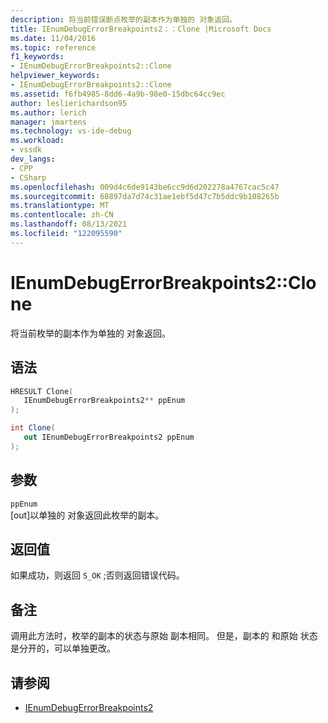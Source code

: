 ```yaml
---
description: 将当前错误断点枚举的副本作为单独的 对象返回。
title: IEnumDebugErrorBreakpoints2：：Clone |Microsoft Docs
ms.date: 11/04/2016
ms.topic: reference
f1_keywords:
- IEnumDebugErrorBreakpoints2::Clone
helpviewer_keywords:
- IEnumDebugErrorBreakpoints2::Clone
ms.assetid: f6fb4985-8dd6-4a9b-98e0-15dbc64cc9ec
author: leslierichardson95
ms.author: lerich
manager: jmartens
ms.technology: vs-ide-debug
ms.workload:
- vssdk
dev_langs:
- CPP
- CSharp
ms.openlocfilehash: 009d4c6de9143be6cc9d6d202278a4767cac5c47
ms.sourcegitcommit: 68897da7d74c31ae1ebf5d47c7b5ddc9b108265b
ms.translationtype: MT
ms.contentlocale: zh-CN
ms.lasthandoff: 08/13/2021
ms.locfileid: "122095590"
---
```

# <a name="ienumdebugerrorbreakpoints2clone"></a>IEnumDebugErrorBreakpoints2::Clone
将当前枚举的副本作为单独的 对象返回。

## <a name="syntax"></a>语法

```cpp
HRESULT Clone(
   IEnumDebugErrorBreakpoints2** ppEnum
);
```

```csharp
int Clone(
   out IEnumDebugErrorBreakpoints2 ppEnum
);
```

## <a name="parameters"></a>参数
`ppEnum`\
[out]以单独的 对象返回此枚举的副本。

## <a name="return-value"></a>返回值
 如果成功，则返回 `S_OK` ;否则返回错误代码。

## <a name="remarks"></a>备注
 调用此方法时，枚举的副本的状态与原始 副本相同。 但是，副本的 和原始 状态是分开的，可以单独更改。

## <a name="see-also"></a>请参阅
- [IEnumDebugErrorBreakpoints2](../../../extensibility/debugger/reference/ienumdebugerrorbreakpoints2.md)
